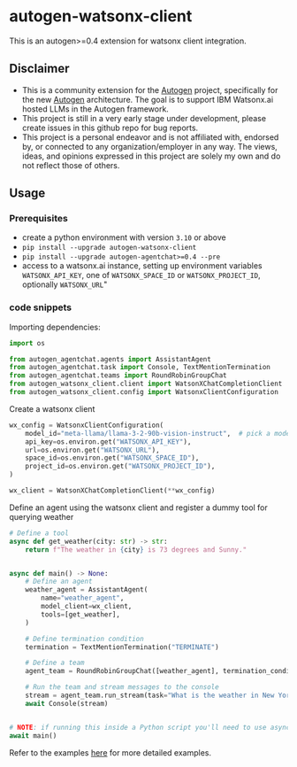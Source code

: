 # autogen-watsonx-client
This is an autogen>=0.4 extension for watsonx client integration.


## Disclaimer
- This is a community extension for the [Autogen](https://github.com/microsoft/autogen) project, specifically for the new [Autogen](https://microsoft.github.io/autogen/0.2/blog/2024/10/02/new-autogen-architecture-preview) architecture. The goal is to support IBM Watsonx.ai hosted LLMs in the Autogen framework.
- This project is still in a very early stage under development, please create issues in this github repo for bug reports.
- This project is a personal endeavor and is not affiliated with, endorsed by, or connected to any organization/employer in any way. The views, ideas, and opinions expressed in this project are solely my own and do not reflect those of others.

## Usage

### Prerequisites
- create a python environment with version `3.10` or above
- `pip install --upgrade autogen-watsonx-client`
- `pip install --upgrade autogen-agentchat>=0.4 --pre`
- access to a watsonx.ai instance, setting up environment variables `WATSONX_API_KEY`, one of `WATSONX_SPACE_ID` or `WATSONX_PROJECT_ID`, optionally `WATSONX_URL`"


### code snippets

Importing dependencies:

```python
import os

from autogen_agentchat.agents import AssistantAgent
from autogen_agentchat.task import Console, TextMentionTermination
from autogen_agentchat.teams import RoundRobinGroupChat
from autogen_watsonx_client.client import WatsonXChatCompletionClient
from autogen_watsonx_client.config import WatsonxClientConfiguration
```

Create a watsonx client

```python
wx_config = WatsonxClientConfiguration(
    model_id="meta-llama/llama-3-2-90b-vision-instruct",  # pick a model you have access to on wx.ai here
    api_key=os.environ.get("WATSONX_API_KEY"),
    url=os.environ.get("WATSONX_URL"),
    space_id=os.environ.get("WATSONX_SPACE_ID"),
    project_id=os.environ.get("WATSONX_PROJECT_ID"),
)

wx_client = WatsonXChatCompletionClient(**wx_config)
```

Define an agent using the watsonx client and register a dummy tool for querying weather

```python
# Define a tool
async def get_weather(city: str) -> str:
    return f"The weather in {city} is 73 degrees and Sunny."


async def main() -> None:
    # Define an agent
    weather_agent = AssistantAgent(
        name="weather_agent",
        model_client=wx_client,
        tools=[get_weather],
    )

    # Define termination condition
    termination = TextMentionTermination("TERMINATE")

    # Define a team
    agent_team = RoundRobinGroupChat([weather_agent], termination_condition=termination)

    # Run the team and stream messages to the console
    stream = agent_team.run_stream(task="What is the weather in New York?")
    await Console(stream)


# NOTE: if running this inside a Python script you'll need to use asyncio.run(main()).
await main()
```

Refer to the examples [here](doc/README.md) for more detailed examples.
